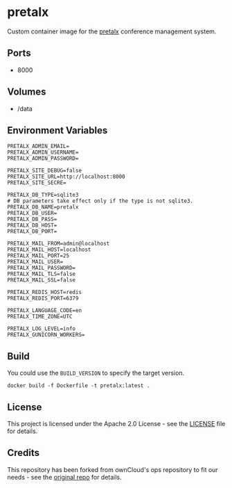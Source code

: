 # pretalx

Custom container image for the [pretalx](https://docs.pretalx.org/) conference management system.

## Ports

- 8000

## Volumes

- /data

## Environment Variables

```Shell
PRETALX_ADMIN_EMAIL=
PRETALX_ADMIN_USERNAME=
PRETALX_ADMIN_PASSWORD=

PRETALX_SITE_DEBUG=false
PRETALX_SITE_URL=http://localhost:8000
PRETALX_SITE_SECRE=

PRETALX_DB_TYPE=sqlite3
# DB parameters take effect only if the type is not sqlite3.
PRETALX_DB_NAME=pretalx
PRETALX_DB_USER=
PRETALX_DB_PASS=
PRETALX_DB_HOST=
PRETALX_DB_PORT=

PRETALX_MAIL_FROM=admin@localhost
PRETALX_MAIL_HOST=localhost
PRETALX_MAIL_PORT=25
PRETALX_MAIL_USER=
PRETALX_MAIL_PASSWORD=
PRETALX_MAIL_TLS=false
PRETALX_MAIL_SSL=false

PRETALX_REDIS_HOST=redis
PRETALX_REDIS_PORT=6379

PRETALX_LANGUAGE_CODE=en
PRETALX_TIME_ZONE=UTC

PRETALX_LOG_LEVEL=info
PRETALX_GUNICORN_WORKERS=
```

## Build

You could use the `BUILD_VERSION` to specify the target version.

```Shell
docker build -f Dockerfile -t pretalx:latest .
```

## License

This project is licensed under the Apache 2.0 License - see the [LICENSE](https://github.com/endsummercamp/pretalx-docker/blob/main/LICENSE) file for details.

## Credits

This repository has been forked from ownCloud's ops repository to fit our needs - see the [original repo](https://github.com/owncloud-ops/pretalx) for details.
